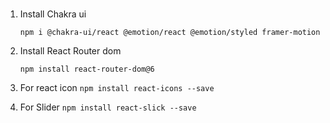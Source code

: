 
### 
1. Install Chakra ui 

      `npm i @chakra-ui/react @emotion/react @emotion/styled framer-motion`

2. Install React Router dom

      ` npm install react-router-dom@6 `

3. For react icon
      ` npm install react-icons --save `

4. For Slider 
      ` npm install react-slick --save `


